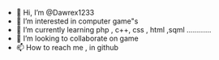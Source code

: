 - 👋 Hi, I’m @Dawrex1233
- 👀 I’m interested in computer game"s
- 🌱 I’m currently learning php , c++, css , html ,sqml ............
- 💞️ I’m looking to collaborate on game
- 📫 How to reach me , in github
 
<!---
Dawrex1233/Dawrex1233 is a ✨ special ✨ repository because its `README.md` (this file) appears on your GitHub profile.
You can click the Preview link to take a look at your changes.
--->
